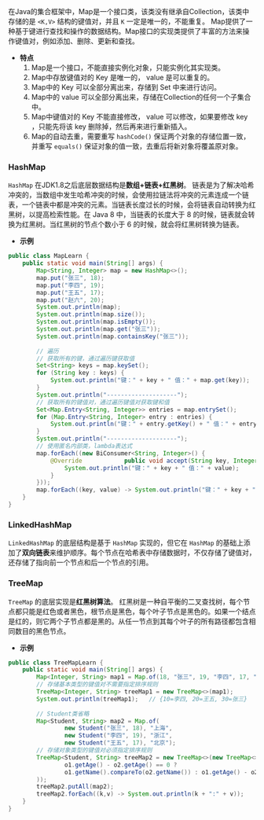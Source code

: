 在Java的集合框架中，Map是一个接口类，该类没有继承自Collection，该类中存储的是 `<K,V>` 结构的键值对，并且 `K` 一定是唯一的，不能重复。
Map提供了一种基于键进行查找和操作的数据结构。Map接口的实现类提供了丰富的方法来操作键值对，例如添加、删除、更新和查找。
- **特点**
	1. Map是一个接口，不能直接实例化对象，只能实例化其实现类。
	2. Map中存放键值对的 Key 是唯一的， value 是可以重复的。
	3. Map中的 Key 可以全部分离出来，存储到 Set 中来进行访问。
	4. Map中的 value 可以全部分离出来，存储在Collection的任何一个子集合中。
	5. Map中键值对的 Key 不能直接修改， value 可以修改，如果要修改 key ，只能先将该 key 删除掉，然后再来进行重新插入。
	6. Map的自动去重，需要重写 `hashCode()` 保证两个对象的存储位置一致，并重写 `equals()` 保证对象的值一致，去重后将新对象将覆盖原对象。
### HashMap
`HashMap` 在JDK1.8之后底层数据结构是**数组+链表+红黑树**。
链表是为了解决哈希冲突的，当数组中发生哈希冲突的时候，会使用拉链法将冲突的元素连成一个链表，一个链表中都是冲突的元素。当链表长度过长的时候，会将链表自动转换为红黑树，以提高检索性能。在 Java 8 中，当链表的长度大于 8 的时候，链表就会转换为红黑树。当红黑树的节点个数小于 6 的时候，就会将红黑树转换为链表。
- **示例**
```java
public class MapLearn {  
    public static void main(String[] args) {  
        Map<String, Integer> map = new HashMap<>();  
        map.put("张三", 18);  
        map.put("李四", 19);  
        map.put("王五", 17);  
        map.put("赵六", 20);  
        System.out.println(map);  
        System.out.println(map.size());  
        System.out.println(map.isEmpty());  
        System.out.println(map.get("张三"));  
        System.out.println(map.containsKey("张三"));  
        
        // 遍历  
        // 获取所有的键，通过遍历键获取值  
        Set<String> keys = map.keySet();  
        for (String key : keys) {  
            System.out.println("键：" + key + " 值：" + map.get(key));  
        }  
        System.out.println("--------------------");  
        // 获取所有的键值对，通过遍历键值对获取键和值  
        Set<Map.Entry<String, Integer>> entries = map.entrySet();  
        for (Map.Entry<String, Integer> entry : entries) {  
            System.out.println("键：" + entry.getKey() + " 值：" + entry.getValue());  
        }  
        System.out.println("--------------------");  
        // 使用匿名内部类，lambda表达式  
        map.forEach((new BiConsumer<String, Integer>() {  
            @Override            public void accept(String key, Integer value) {  
                System.out.println("键：" + key + " 值：" + value);  
            }  
        }));  
        map.forEach((key, value) -> System.out.println("键：" + key + " 值：" + value)); 
    }  
}
```
### LinkedHashMap
`LinkedHashMap` 的底层结构是基于 `HashMap` 实现的，但它在 `HashMap` 的基础上添加了**双向链表**来维护顺序。每个节点在哈希表中存储数据时，不仅存储了键值对，还存储了指向前一个节点和后一个节点的引用。
### TreeMap
`TreeMap` 的底层实现是**红黑树算法**。
红黑树是一种自平衡的二叉查找树，每个节点都只能是红色或者黑色，根节点是黑色，每个叶子节点是黑色的。如果一个结点是红的，则它两个子节点都是黑的。从任一节点到其每个叶子的所有路径都包含相同数目的黑色节点。
- **示例**
```java
public class TreeMapLearn {  
    public static void main(String[] args) {  
        Map<Integer, String> map1 = Map.of(18, "张三", 19, "李四", 17, "王五");  
        // 存储基本类型的键值对不需要指定排序规则  
        TreeMap<Integer, String> treeMap1 = new TreeMap<>(map1);  
        System.out.println(treeMap1);   // {10=李四, 20=王五, 30=张三}  
        
	    // Student类省略
	    Map<Student, String> map2 = Map.of(  
                new Student("张三", 18), "上海",  
                new Student("李四", 19), "浙江",  
                new Student("王五", 17), "北京");  
        // 存储对象类型的键值对必须指定排序规则  
        TreeMap<Student, String> treeMap2 = new TreeMap<>(new TreeMap<>((o1, o2) ->  
                o1.getAge() - o2.getAge() == 0 ? 
                o1.getName().compareTo(o2.getName()) : o1.getAge() - o2.getAge()  
        ));  
        treeMap2.putAll(map2);  
        treeMap2.forEach((k,v) -> System.out.println(k + ":" + v));  
    }  
}
```